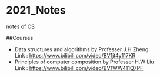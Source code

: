 # 2021_Notes
notes of CS 

##Courses
* Data structures and algorithms by Professer J.H Zheng <br> Link : <https://www.bilibili.com/video/BV1jt4y117KR>
* Principles of computer composition by Professer  H.W Liu <br>Link : <https://www.bilibili.com/video/BV1WW411Q7PF>
